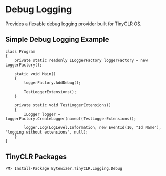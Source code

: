 # Debug Logging

Provides a flexable debug logging provider built for TinyCLR OS.

## Simple Debug Logging Example
```CSharp
class Program
{
    private static readonly ILoggerFactory loggerFactory = new LoggerFactory();

    static void Main()
    {
        loggerFactory.AddDebug();
        
        TestLoggerExtensions();
    }

    private static void TestLoggerExtensions()
    {
        ILogger logger = loggerFactory.CreateLogger(nameof(TestLoggerExtensions));

        logger.Log(LogLevel.Information, new EventId(10, "Id Name"), "logging without extensions", null);
    }
}
```

## TinyCLR Packages
```bash
PM> Install-Package Bytewizer.TinyCLR.Logging.Debug
```
